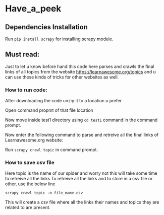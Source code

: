 # Have_a_peek
## Dependencies Installation
Run `pip install scrapy` for installing scrapy module.
## Must read:
Just to let u know before hand this code here parses and crawls the final links of all topics from the website https://learnawesome.org/topics and u can use these kinds of tricks for other websites as well.
### How to run code:

  After downloading the code unzip it to a location u prefer
  
  Open command propmt of that file location
  
  Now move inside test1 directory using `cd test1` command in the command prompt.
  
  Now enter the following command to parse and retreive all the final links of Learnawesome.org website:

Run `scrapy crawl topic` in command prompt.

### How to save csv file
  Here topic is the name of our spider and worry not this will take some time to retreive all the links
  To retreive all the links and to store in a csv file or other, use the below line

  `scrapy crawl topic -o file_name.csv` 

  This will create a csv file where all the links their names and topics they are related to are present.

